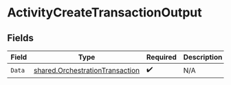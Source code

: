 # ActivityCreateTransactionOutput


## Fields

| Field                                                                                     | Type                                                                                      | Required                                                                                  | Description                                                                               |
| ----------------------------------------------------------------------------------------- | ----------------------------------------------------------------------------------------- | ----------------------------------------------------------------------------------------- | ----------------------------------------------------------------------------------------- |
| `Data`                                                                                    | [shared.OrchestrationTransaction](../../../pkg/models/shared/orchestrationtransaction.md) | :heavy_check_mark:                                                                        | N/A                                                                                       |